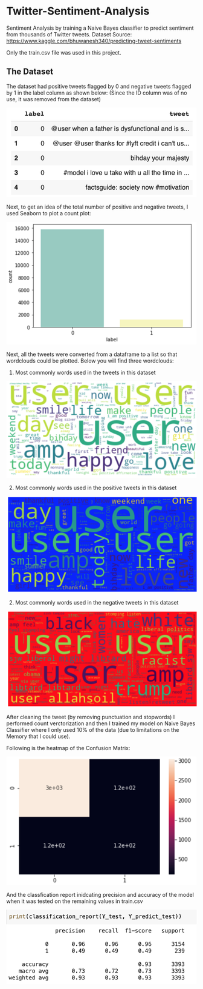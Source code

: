 # Twitter-Sentiment-Analysis
Sentiment Analysis by training a Naive Bayes classifier to predict sentiment from thousands of Twitter tweets.
Dataset Source: https://www.kaggle.com/bhuwanesh340/predicting-tweet-sentiments

Only the train.csv file was used in this project.


## The Dataset

The dataset had positive tweets flagged by 0 and negative tweets flagged by 1 in the label column as shown below: (Since the ID column was of no use, it was removed from the dataset)

![alt text](https://github.com/alizaazizlakho/Twitter-Sentiment-Analysis/blob/main/pictures/dataset.png)

Next, to get an idea of the total number of positive and negative tweets, I used Seaborn to plot a count plot:

![alt text](https://github.com/alizaazizlakho/Twitter-Sentiment-Analysis/blob/main/pictures/distribution%20plot.png)

Next, all the tweets were converted from a dataframe to a list so that wordclouds could be plotted. Below you will find three wordclouds:

1) Most commonly words used in the tweets in this dataset

![alt text](https://github.com/alizaazizlakho/Twitter-Sentiment-Analysis/blob/main/pictures/Wordcloud.png)

2) Most commonly words used in the positive tweets in this dataset

![alt text](https://github.com/alizaazizlakho/Twitter-Sentiment-Analysis/blob/main/pictures/Wordcloud1.png)

2) Most commonly words used in the negative tweets in this dataset

![alt text](https://github.com/alizaazizlakho/Twitter-Sentiment-Analysis/blob/main/pictures/Wordcloud2.png)

After cleaning the tweet (by removing punctuation and stopwords) I performed count verctorization and then I trained my model on Naive Bayes Classifier where I only used 10% of the data (due to limitations on the Memory that I could use).

Following is the heatmap of the Confusion Matrix:

![alt text](https://github.com/alizaazizlakho/Twitter-Sentiment-Analysis/blob/main/pictures/Confusion%20Matrix.png)

And the classfication report inidcating precision and accuracy of the model when it was tested on the remaining values in train.csv

![alt text](https://github.com/alizaazizlakho/Twitter-Sentiment-Analysis/blob/main/pictures/Classification%20Report.png)
